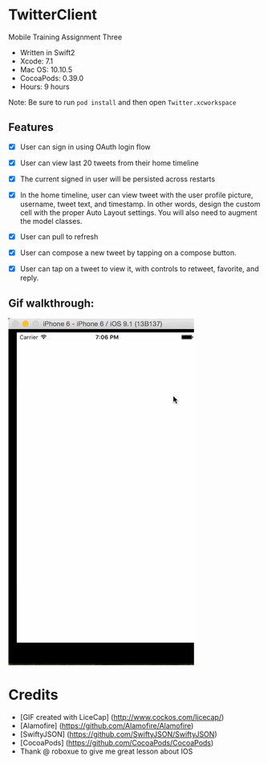 # TwitterClient

Mobile Training Assignment Three

- Written in Swift2
- Xcode: 7.1
- Mac OS: 10.10.5
- CocoaPods: 0.39.0
- Hours: 9 hours

Note: Be sure to run `pod install` and then open `Twitter.xcworkspace`

## Features

- [x] User can sign in using OAuth login flow
- [x] User can view last 20 tweets from their home timeline
- [x] The current signed in user will be persisted across restarts
- [x] In the home timeline, user can view tweet with the user profile picture, username, tweet text, and timestamp. In other words, design the custom cell with the proper Auto Layout settings. You will also need to augment the model classes.
- [x] User can pull to refresh
- [x] User can compose a new tweet by tapping on a compose button.
- [x] User can tap on a tweet to view it, with controls to retweet, favorite, and reply.
    
    
## Gif walkthrough:

![alt tag](https://github.com/pingzh/TwitterClient/blob/master/MobileTrainingAssignmentThree__Ping_Zhang.gif)

# Credits
- [GIF created with LiceCap] (http://www.cockos.com/licecap/)
- [Alamofire] (https://github.com/Alamofire/Alamofire)
- [SwiftyJSON] (https://github.com/SwiftyJSON/SwiftyJSON)
- [CocoaPods] (https://github.com/CocoaPods/CocoaPods)
- Thank @ roboxue to give me great lesson about IOS

